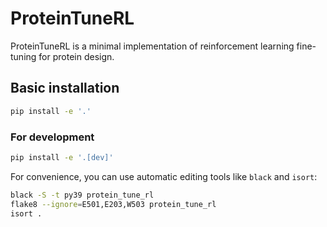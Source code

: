 # ProteinTuneRL

ProteinTuneRL is a minimal implementation of reinforcement learning fine-tuning for protein design.

## Basic installation

```bash
pip install -e '.'
```

### For development

```bash
pip install -e '.[dev]'
```
For convenience, you can use automatic editing tools like `black` and `isort`:

```bash
black -S -t py39 protein_tune_rl
flake8 --ignore=E501,E203,W503 protein_tune_rl
isort .
```
